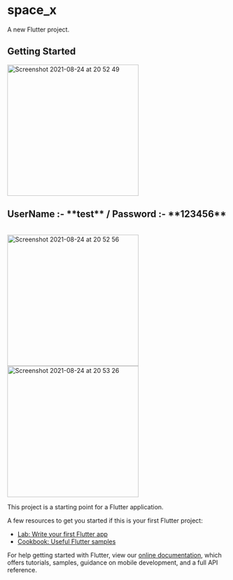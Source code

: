 # space_x

A new Flutter project.

## Getting Started

<img width="300" alt="Screenshot 2021-08-24 at 20 52 49" src="https://user-images.githubusercontent.com/66563618/130726123-1d8e56b5-e43f-488f-938c-00eef633adce.png">

<h2>UserName :- **test** / Password :- **123456** </h2>
<br>

<img width="300" alt="Screenshot 2021-08-24 at 20 52 56" src="https://user-images.githubusercontent.com/66563618/130726315-9704b447-2ad4-4b31-99ab-da26482e7e22.png">
<br>

<img width="300" alt="Screenshot 2021-08-24 at 20 53 26" src="https://user-images.githubusercontent.com/66563618/130726362-0e2cc1d2-7f1b-4f8c-96b5-300d985bc97a.png">
<br>

This project is a starting point for a Flutter application.

A few resources to get you started if this is your first Flutter project:

- [Lab: Write your first Flutter app](https://flutter.dev/docs/get-started/codelab)
- [Cookbook: Useful Flutter samples](https://flutter.dev/docs/cookbook)

For help getting started with Flutter, view our
[online documentation](https://flutter.dev/docs), which offers tutorials,
samples, guidance on mobile development, and a full API reference.

